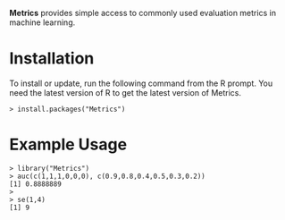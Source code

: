 **Metrics** provides simple access to commonly used evaluation metrics in machine learning.

Installation
============

To install or update, run the following command from the R prompt. You need the latest version of R to get the latest version of Metrics.

```
> install.packages("Metrics")
```

Example Usage
=============

```
> library("Metrics")
> auc(c(1,1,1,0,0,0), c(0.9,0.8,0.4,0.5,0.3,0.2))
[1] 0.8888889
> 
> se(1,4)
[1] 9
```
